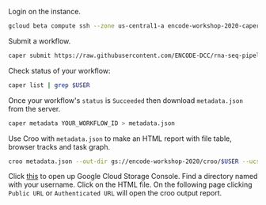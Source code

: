 Login on the instance.
```bash
gcloud beta compute ssh --zone us-central1-a encode-workshop-2020-caper-server --project encode-workshop
```

Submit a workflow.
```bash
caper submit https://raw.githubusercontent.com/ENCODE-DCC/rna-seq-pipeline/master/rna-seq-pipeline.wdl -i gs://encode-workshop-2020/input_json/ENCSR059VBF_workshop_input.json -s ANY_LABEL_YOU_LIKE
```

Check status of your workflow:
```bash
caper list | grep $USER
```

Once your workflow's `status` is `Succeeded` then download `metadata.json` from the server.
```bash
caper metadata YOUR_WORKFLOW_ID > metadata.json
```

Use Croo with `metadata.json` to make an HTML report with file table, browser tracks and task graph.
```bash
croo metadata.json --out-dir gs://encode-workshop-2020/croo/$USER --ucsc-genome-db mm10 --public-gcs
```

Click [this](https://console.cloud.google.com/storage/browser/encode-workshop-2020/croo?project=encode-workshop) to open up Google Cloud Storage Console. Find a directory named with your username. Click on the HTML file. On the following page clicking `Public URL` or `Authenticated URL` will open the croo output report.

